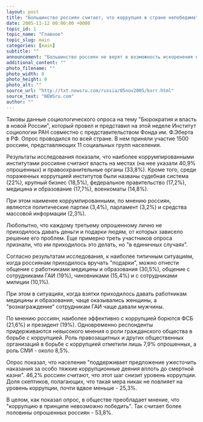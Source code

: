 ```yaml
---
layout: post
title: "Большинство россиян считает, что коррупция в стране непобедима"
date: 2005-11-12 00:00:00 +0000
topic_id: 1
topic_name: "Главное"
topic_slug: main
categories: [main]
subtitle: ""
announcement: "Большинство россиян не верят в возможность искоренения коррупции в стране, но выступают за ужесточение наказания коррупционеров вплоть до смертной казни."
additional_content: ""
photo_filename: ""
photo_width: 0
photo_height: 0
photo_alt: ""
source_url: "http://txt.newsru.com/russia/05nov2005/korr.html"
source_text: "NEWSru.com"
author: ""
---
```

Таковы данные социологического опроса на тему "Бюрократия и власть в новой России", который провел и представил на этой неделе Институт социологии РАН совместно с представительством Фонда им. Ф.Эберта в РФ. Опрос проводился по всей стране. В нем приняли участие 1500 россиян, представляющих 11 социальных групп населения.

Результаты исследования показали, что наиболее коррумпированными институтами россияне считают власть на местах (на нее указали 40,9% опрошенных) и правоохранительные органы (33,8%). Кроме того, среди пораженных коррупцией институтов были названы судебная система (22%), крупный бизнес (18,5%), федеральное правительство (17,2%), медицина и образование (17,7%), военкоматы (14,8%).

При этом наименее коррумпированными, по мнению россиян, являются политические партии (3,4%), парламент (3,2%) и средства массовой информации (2,3%).

Любопытно, что каждому третьему опрошенному лично не приходилось давать деньги и подарки людям, от которых зависело решение его проблем. Еще примерно треть участников опроса признали, что им приходилось это делать, но "в единичных случаях".

Согласно результатам исследования, к наиболее типичным ситуациям, когда россиянам приходилось вручать "подарки", можно отнести общение с работниками медицины и образования (30,5%), общение с сотрудниками ГАИ (19%), чиновниками (15,4%) и с сотрудниками милиции (10,1%).

При этом в ситуациях, когда взятки приходилось давать работникам медицины и образования, чаще оказывались женщины, а "вознаграждение" сотрудникам ГАИ чаще давали мужчины.

По мнению россиян, наиболее эффективно с коррупцией борются ФСБ (21,6%) и президент (19%). Одновременно респонденты придерживаются невысокого мнения о роли гражданского общества в борьбе с коррупцией. Роль правозащитных и других общественных организаций в борьбе с коррупцией отметили лишь 7,9% опрошенных, а роль СМИ - около 8,5%.

Опрос показал, что население "поддерживает предложение ужесточить наказания за особо тяжкие коррупционные деяния вплоть до смертной казни". 46,2% россиян считают, что этот шаг снизит уровень коррупции. Доля скептиков, полагающих, что такая мера никак не повлияет на уровень коррупции, почти вдвое меньше - 25,3%.

В целом, как показал опрос, в обществе преобладает мнение, что "коррупцию в принципе невозможно победить". Так считает более половины опрошенных россиян - 53,8%.
